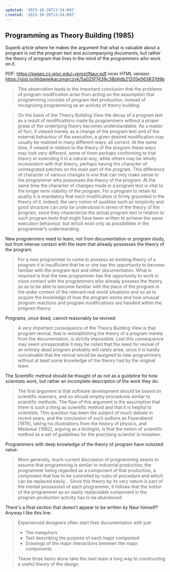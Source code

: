 ```yaml
---
updated: '2023-10-20T13:54:09Z'
created: '2023-10-20T13:54:09Z'
---
```

## Programming as Theory Building (1985)

Superb artcle where he makes the argument that what is valuable about a program is not the program text and accompanying documents, but rather the theory of program that lives in the mind of the programmers who work on it.

PDF: https://pages.cs.wisc.edu/~remzi/Naur.pdf
nicer HTML version: https://gist.io/@danielkaczmarczyk/5a025f7439c38b6db21205e563837d9b

> This observation leads to the important conclusion that the problems of program modification arise from acting on the assumption that programming consists of program text production, instead of recognizing programming as an activity of theory building.

> On the basis of the Theory Building View the decay of a program text as a result of modifications made by programmers without a proper grasp of the underlying theory becomes understandable. As a matter of fact, if viewed merely as a change of the program text and of the external behaviour of the execution, a given desired modification may usually be realized in many different ways, all correct. At the same time, if viewed in relation to the theory of the program these ways may look very different, some of them perhaps conforming to that theory or extending it in a natural way, while others may be wholly inconsistent with that theory, perhaps having the character of unintegrated patches on the main part of the program. This difference of character of various changes is one that can only make sense to the programmer who possesses the theory of the program. At the same time the character of changes made in a program text is vital to the longer term viability of the program. For a program to retain its quality it is mandatory that each modification is firmly grounded in the theory of it. Indeed, the very notion of qualities such as simplicity and good structure can only be understood in terms of the theory of the program, since they characterize the actual program text in relation to such program texts that might have been written to achieve the same execution behaviour, but which exist only as possibilities in the programmer’s understanding.

New programmers need to learn, not from documentation or program study, but from intense contact with the team that already possesses the theory of the program:

> For a new programmer to come to possess an existing theory of a program it is insufficient that he or she has the opportunity to become familiar with the program text and other documentation. What is required is that the new programmer has the opportunity to work in close contact with the programmers who already possess the theory, so as to be able to become familiar with the place of the program in the wider context of the relevant real world situations and so as to acquire the knowledge of how the program works and how unusual program reactions and program modifications are handled within the program theory.

Programs, once dead, cannot reasonably be revived:

> A very important consequence of the Theory Building View is that program revival, that is reestablishing the theory of a program merely from the documentation, is strictly impossible. Lest this consequence may seem unreasonable it may be noted that the need for revival of an entirely dead program probably will rarely arise, since it is hardly conceivable that the revival would be assigned to new programmers without at least some knowledge of the theory had by the original team

The Scientific method should be thought of as not as a guideline for how scientists work, but rather an incomplete description of the work they do:

> The first argument is that software development should be based on scientific manners, and so should employ procedures similar to scientific methods. The flaw of this argument is the assumption that there is such a thing as scientific method and that it is helpful to scientists. This question has been the subject of much debate in recent years, and the conclusion of such authors as Feyerabend [1978], taking his illustrations from the history of physics, and Medawar [1982], arguing as a biologist, is that the notion of scientific method as a set of guidelines for the practising scientist is mistaken.

Programmers with deep knowledge of the theory of program have outsized value:

> More generally, much current discussion of programming seems to assume that programming is similar to industrial production, the programmer being regarded as a component of that production, a component that has to be controlled by rules of procedure and which can be replaced easily... Since this theory by its very nature is part of the mental possession of each programmer, it follows that the notion of the programmer as an easily replaceable component in the program production activity has to be abandoned

There's a final section that doesn't appear to be written by Naur himself? Anyway I like this line:

> Experienced designers often start their documentation with just

> -   The metaphors
> -   Text describing the purpose of each major component
> -   Drawings of the major interactions between the major components

> These three items alone take the next team a long way to constructing a useful theory of the design.